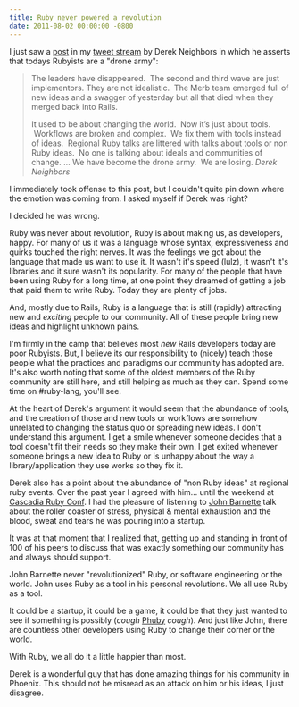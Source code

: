 ```yaml
---
title: Ruby never powered a revolution
date: 2011-08-02 00:00:00 -0800
---
```


I just saw a [post](http://derekneighbors.com/2011/08/ruby-is-just-a-bunch-of-tools/) in my [tweet stream](http://twitter.com/amerine) by Derek Neighbors in which he asserts that todays Rubyists are a "drone army":
> The leaders have disappeared.  The second and third wave are just implementors. They are not idealistic.  The Merb team emerged full of new ideas and a swagger of yesterday but all that died when they merged back into Rails.
>
> It used to be about changing the world.  Now it’s just about tools.  Workflows are broken and complex.  We fix them with tools instead of ideas.  Regional Ruby talks are littered with talks about tools or non Ruby ideas.  No one is talking about ideals and communities of change.
> ...
> We have become the drone army.  We are losing.
> <cite>Derek Neighbors</cite>

I immediately took offense to this post, but I couldn't quite pin down where the emotion was coming from. I asked myself if Derek was right?

I decided he was wrong.

Ruby was never about revolution, Ruby is about making us, as developers, happy. For many of us it was a language whose syntax, expressiveness and quirks touched the right nerves. It was the feelings we got about the language that made us want to use it. It wasn't it's speed (lulz), it wasn't it's libraries and it sure wasn't its popularity. For many of the people that have been using Ruby for a long time, at one point they dreamed of getting a job that paid them to write Ruby.  Today they are plenty of jobs.

And, mostly due to Rails, Ruby is a language that is still (rapidly) attracting new and *exciting* people to our community.  All of these people bring new ideas and highlight unknown pains.

<div class="panel">
I'm firmly in the camp that believes most <em>new</em> Rails developers today are poor Rubyists. But, I believe its our responsibility to (nicely) teach those people what the practices and paradigms our community has adopted are. It's also worth noting that some of the oldest members of the Ruby community are still here, and still helping as much as they can. Spend some time on #ruby-lang, you'll see.
</div>

At the heart of Derek's argument it would seem that the abundance of tools, and the creation of those and new tools or workflows are somehow unrelated to changing the status quo or spreading new ideas. I don't understand this argument. I get a smile whenever someone decides that a tool doesn't fit their needs so they make their own. I get exited whenever someone brings a new idea to Ruby or is unhappy about the way a library/application they use works so they fix it.

Derek also has a point about the abundance of "non Ruby ideas" at regional ruby events. Over the past year I agreed with him... until the weekend at [Cascadia Ruby Conf](http://cascadiarubyconf.com/). I had the pleasure of listening to [John Barnette](http://www.jbarnette.com/) talk about the roller coaster of stress, physical & mental exhaustion and the blood, sweat and tears he was pouring into a startup.

It was at that moment that I realized that, getting up and standing in front of 100 of his peers to discuss that was exactly something our community has and always should support.

John Barnette never "revolutionized" Ruby, or software engineering or the world. John uses Ruby as a tool in his personal revolutions. We all use Ruby as a tool.

It could be a startup, it could be a game, it could be that they just wanted to see if something is possibly (*cough* [Phuby](http://rubygems.org/gems/phuby) *cough*).  And just like John, there are countless other developers using Ruby to change their corner or the world.

With Ruby, we all do it a little happier than most.

<div class="panel">
Derek is a wonderful guy that has done amazing things for his community in Phoenix.  This should not be misread as an attack on him or his ideas, I just disagree.
</div>
